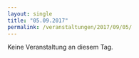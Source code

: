 ```yaml
---
layout: single
title: "05.09.2017"
permalink: /veranstaltungen/2017/09/05/
---
```


Keine Veranstaltung an diesem Tag.
